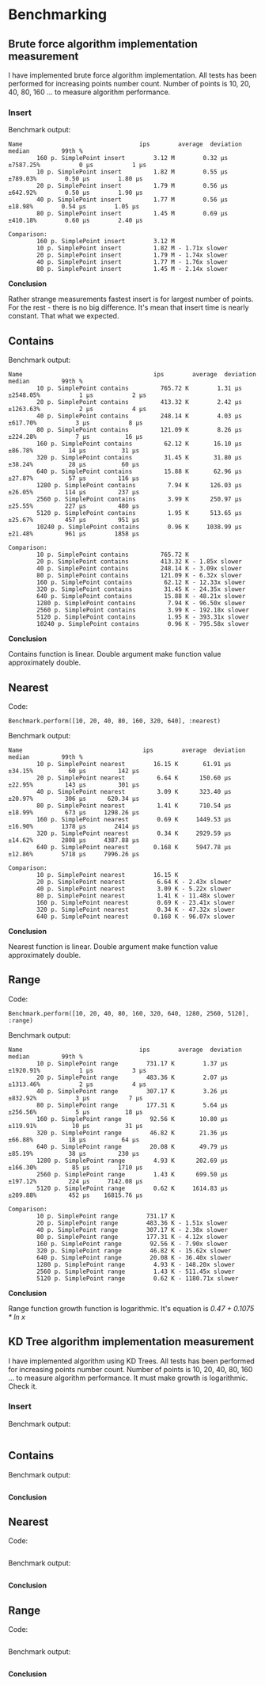 # Benchmarking

## Brute force algorithm implementation measurement

I have implemented brute force algorithm implementation. 
All tests has been performed for increasing points number count.
Number of points is 10, 20, 40, 80, 160 ... to measure algorithm performance.

### Insert

Benchmark output:

```
Name                                 ips        average  deviation         median         99th %
        160 p. SimplePoint insert        3.12 M        0.32 μs  ±7587.25%           0 μs           1 μs
        10 p. SimplePoint insert         1.82 M        0.55 μs   ±789.03%        0.50 μs        1.80 μs
        20 p. SimplePoint insert         1.79 M        0.56 μs   ±642.92%        0.50 μs        1.90 μs
        40 p. SimplePoint insert         1.77 M        0.56 μs    ±18.98%        0.54 μs        1.05 μs
        80 p. SimplePoint insert         1.45 M        0.69 μs   ±410.18%        0.60 μs        2.40 μs

Comparison: 
        160 p. SimplePoint insert        3.12 M
        10 p. SimplePoint insert         1.82 M - 1.71x slower
        20 p. SimplePoint insert         1.79 M - 1.74x slower
        40 p. SimplePoint insert         1.77 M - 1.76x slower
        80 p. SimplePoint insert         1.45 M - 2.14x slower
```

**Conclusion**

Rather strange measurements fastest insert is for largest number of points. 
For the rest - there is no big difference. It's mean that insert time is nearly constant. That what we expected.

## Contains  

Benchmark output: 

```
Name                                     ips        average  deviation         median         99th %
        10 p. SimplePoint contains         765.72 K        1.31 μs  ±2548.05%           1 μs           2 μs
        20 p. SimplePoint contains         413.32 K        2.42 μs  ±1263.63%           2 μs           4 μs
        40 p. SimplePoint contains         248.14 K        4.03 μs   ±617.70%           3 μs           8 μs
        80 p. SimplePoint contains         121.09 K        8.26 μs   ±224.28%           7 μs          16 μs
        160 p. SimplePoint contains         62.12 K       16.10 μs    ±86.78%          14 μs          31 μs
        320 p. SimplePoint contains         31.45 K       31.80 μs    ±38.24%          28 μs          60 μs
        640 p. SimplePoint contains         15.88 K       62.96 μs    ±27.87%          57 μs         116 μs
        1280 p. SimplePoint contains         7.94 K      126.03 μs    ±26.05%         114 μs         237 μs
        2560 p. SimplePoint contains         3.99 K      250.97 μs    ±25.55%         227 μs         480 μs
        5120 p. SimplePoint contains         1.95 K      513.65 μs    ±25.67%         457 μs         951 μs 
        10240 p. SimplePoint contains        0.96 K     1038.99 μs    ±21.48%         961 μs        1858 μs

Comparison: 
        10 p. SimplePoint contains         765.72 K
        20 p. SimplePoint contains         413.32 K - 1.85x slower
        40 p. SimplePoint contains         248.14 K - 3.09x slower
        80 p. SimplePoint contains         121.09 K - 6.32x slower
        160 p. SimplePoint contains         62.12 K - 12.33x slower
        320 p. SimplePoint contains         31.45 K - 24.35x slower
        640 p. SimplePoint contains         15.88 K - 48.21x slower
        1280 p. SimplePoint contains         7.94 K - 96.50x slower
        2560 p. SimplePoint contains         3.99 K - 192.18x slower
        5120 p. SimplePoint contains         1.95 K - 393.31x slower
        10240 p. SimplePoint contains        0.96 K - 795.58x slower
```

**Conclusion**

Contains function is linear. Double argument make function value approximately double.

## Nearest 

Code:

```
Benchmark.perform([10, 20, 40, 80, 160, 320, 640], :nearest)
```

Benchmark output: 

```
Name                                  ips        average  deviation         median         99th %
        10 p. SimplePoint nearest        16.15 K       61.91 μs    ±34.15%          60 μs         142 μs
        20 p. SimplePoint nearest         6.64 K      150.60 μs    ±22.95%         143 μs         301 μs
        40 p. SimplePoint nearest         3.09 K      323.40 μs    ±20.97%         306 μs      620.34 μs
        80 p. SimplePoint nearest         1.41 K      710.54 μs    ±18.99%         673 μs     1298.26 μs
        160 p. SimplePoint nearest        0.69 K     1449.53 μs    ±16.90%        1378 μs        2414 μs
        320 p. SimplePoint nearest        0.34 K     2929.59 μs    ±14.62%        2808 μs     4387.88 μs
        640 p. SimplePoint nearest       0.168 K     5947.78 μs    ±12.86%        5718 μs     7996.26 μs

Comparison: 
        10 p. SimplePoint nearest        16.15 K
        20 p. SimplePoint nearest         6.64 K - 2.43x slower
        40 p. SimplePoint nearest         3.09 K - 5.22x slower
        80 p. SimplePoint nearest         1.41 K - 11.48x slower
        160 p. SimplePoint nearest        0.69 K - 23.41x slower
        320 p. SimplePoint nearest        0.34 K - 47.32x slower
        640 p. SimplePoint nearest       0.168 K - 96.07x slower
```

**Conclusion**

Nearest function is linear. Double argument make function value approximately double.

## Range  

Code:

```
Benchmark.perform([10, 20, 40, 80, 160, 320, 640, 1280, 2560, 5120], :range)
```

Benchmark output: 

```
Name                                 ips        average  deviation         median         99th %
        10 p. SimplePoint range        731.17 K        1.37 μs  ±1920.91%           1 μs           3 μs
        20 p. SimplePoint range        483.36 K        2.07 μs  ±1313.46%           2 μs           4 μs
        40 p. SimplePoint range        307.17 K        3.26 μs   ±832.92%           3 μs           7 μs
        80 p. SimplePoint range        177.31 K        5.64 μs   ±256.56%           5 μs          18 μs
        160 p. SimplePoint range        92.56 K       10.80 μs   ±119.91%          10 μs          31 μs
        320 p. SimplePoint range        46.82 K       21.36 μs    ±66.88%          18 μs          64 μs
        640 p. SimplePoint range        20.08 K       49.79 μs    ±85.19%          38 μs         230 μs
        1280 p. SimplePoint range        4.93 K      202.69 μs   ±166.30%          85 μs        1710 μs
        2560 p. SimplePoint range        1.43 K      699.50 μs   ±197.12%         224 μs     7142.08 μs
        5120 p. SimplePoint range        0.62 K     1614.83 μs   ±209.88%         452 μs    16815.76 μs

Comparison: 
        10 p. SimplePoint range        731.17 K
        20 p. SimplePoint range        483.36 K - 1.51x slower
        40 p. SimplePoint range        307.17 K - 2.38x slower
        80 p. SimplePoint range        177.31 K - 4.12x slower
        160 p. SimplePoint range        92.56 K - 7.90x slower
        320 p. SimplePoint range        46.82 K - 15.62x slower
        640 p. SimplePoint range        20.08 K - 36.40x slower
        1280 p. SimplePoint range        4.93 K - 148.20x slower
        2560 p. SimplePoint range        1.43 K - 511.45x slower
        5120 p. SimplePoint range        0.62 K - 1180.71x slower
```

**Conclusion**

Range function growth function is logarithmic. It's equation is _0.47 + 0.1075 * ln x_

## KD Tree algorithm implementation measurement

I have implemented algorithm using KD Trees. 
All tests has been performed for increasing points number count.
Number of points is 10, 20, 40, 80, 160 ... to measure algorithm performance.
It must make growth is logarithmic. Check it.

### Insert

Benchmark output:

```
```

## Contains  

Benchmark output: 

```
```

**Conclusion**



## Nearest 

Code:

```
```

Benchmark output: 

```
```

**Conclusion**


## Range  

Code:

```
```

Benchmark output: 

```
```

**Conclusion**

